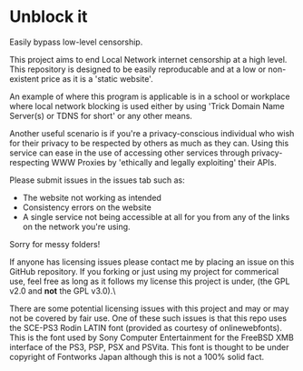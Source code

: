 # Unblock it

Easily bypass low-level censorship.

This project aims to end Local Network internet censorship at a high level. This repository is designed to be easily reproducable and at a low or non-existent price as it is a 'static website'.

An example of where this program is applicable is in a school or workplace where local network blocking is used either by using 'Trick Domain Name Server(s) or TDNS for short' or any other means.

Another useful scenario is if you're a privacy-conscious individual who wish for their privacy to be respected by others as much as they can. Using this service can ease in the use of accessing other services through privacy-respecting WWW Proxies by 'ethically and legally exploiting' their APIs.

Please submit issues in the issues tab such as:
- The website not working as intended
- Consistency errors on the website
- A single service not being accessible at all for you from any of the links on the network you're using.

Sorry for messy folders!

If anyone has licensing issues please contact me by placing an issue on this GitHub repository. If you forking or just using my project for commerical use, feel free as long as it follows my license this project is under, (the GPL v2.0 and **not** the GPL v3.0).\

There are some potential licensing issues with this project and may or may not be covered by fair use. One of these such issues is that this repo uses the SCE-PS3 Rodin LATIN font (provided as courtesy of onlinewebfonts). This is the font used by Sony Computer Entertainment for the FreeBSD XMB interface of the PS3, PSP, PSX and PSVita. This font is thought to be under copyright of Fontworks Japan although this is not a 100% solid fact.
